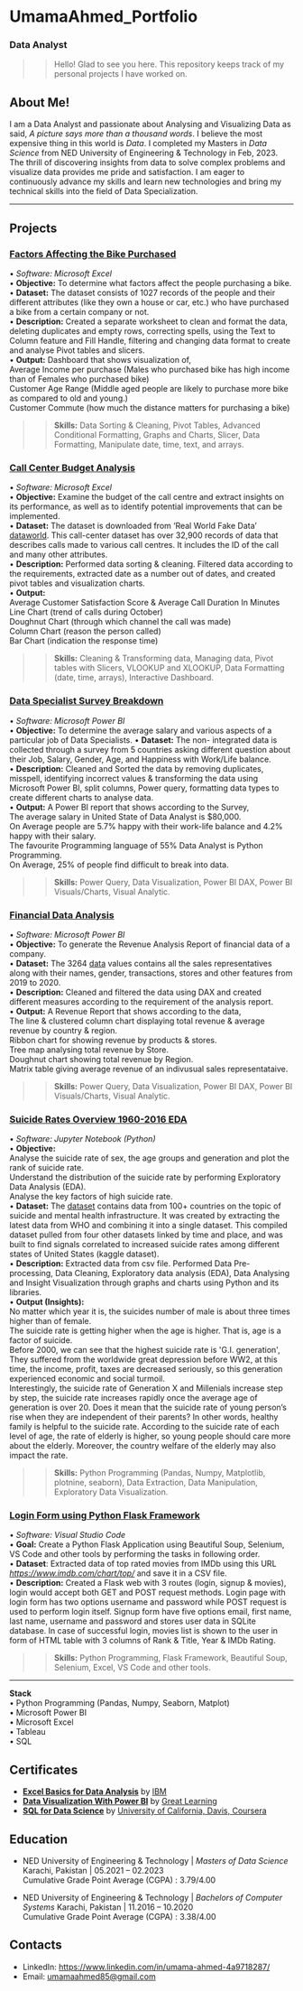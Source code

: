 # UmamaAhmed_Portfolio
### Data Analyst  

>> Hello! Glad to see you here. This repository keeps track of my personal projects I have worked on. 

## About Me!
I am a Data Analyst and passionate about Analysing and Visualizing Data as said, _A picture says more than a thousand words_. I believe the most expensive thing in this world is *Data*. I completed my Masters in _Data Science_ from NED University of Engineering & Technology in Feb, 2023. The thrill of discovering insights from data to solve complex problems and visualize data provides me pride and satisfaction. I am eager to continuously advance my skills and learn new technologies and bring my technical skills into the field of Data Specialization.

***

## Projects

### [Factors Affecting the Bike Purchased](Bike_Purchased_Excel_Project.xlsx)
•	_Software: Microsoft Excel_  
•	**Objective:** To determine what factors affect the people purchasing a bike.  
•	**Dataset:** The dataset consists of 1027 records of the people and their different attributes (like they own a house or car, etc.) who have purchased a bike from a certain company or not.  
•	**Description:** Created a separate worksheet to clean and format the data, deleting duplicates and empty rows, correcting spells, using the Text to Column feature and Fill Handle, filtering and changing data format to create and analyse Pivot tables and slicers.  
•	**Output:** Dashboard that shows visualization of,  
	Average Income per purchase (Males who purchased bike has high income than of Females who purchased bike)  
	Customer Age Range (Middle aged people are likely to purchase more bike as compared to old and young.)  
	Customer Commute (how much the distance matters for purchasing a bike)  
>> **Skills:** Data Sorting & Cleaning, Pivot Tables, Advanced Conditional Formatting, Graphs and Charts, Slicer, Data Formatting, Manipulate date, time, text, and arrays.  

  
### [Call Center Budget Analysis](CallCenterBudgetExcelProject.xlsx)
•	_Software: Microsoft Excel_  
•	**Objective:** Examine the budget of the call centre and extract insights on its performance, as well as to identify potential improvements that can be implemented.  
•	**Dataset:** The dataset is downloaded from ‘Real World Fake Data’ [dataworld](https://data.world/login?next=%2Fmarkbradbourne%2Frwfd-real-world-fake-data%2Fworkspace%2Ffile%3Ffilename%3DCall%2BCenter.csv). This call-center dataset has over 32,900 records of data that describes calls made to various call centres. It includes the ID of the call and many other attributes.  
•	**Description:** Performed data sorting & cleaning. Filtered data according to the requirements, extracted date as a number out of dates, and created pivot tables and visualization charts.  
•	**Output:**  
	Average Customer Satisfaction Score & Average Call Duration In Minutes  
	Line Chart (trend of calls during October)  
	Doughnut Chart (through which channel the call was made)  
	Column Chart (reason the person called)  
	Bar Chart (indication the response time)  
>> **Skills:** Cleaning & Transforming data, Managing data, Pivot tables with Slicers, VLOOKUP and XLOOKUP, Data Formatting (date, time, arrays), Interactive Dashboard.

  


### [Data Specialist Survey Breakdown](Data_Specialist_Survey_Breakdown_PowerBI.pbix)
•	_Software: Microsoft Power BI_  
•	**Objective:** To determine the average salary and various aspects of a particular job of Data Specialists.
•	**Dataset:** The non- integrated data is collected through a survey from 5 countries asking different question about their Job, Salary, Gender, Age, and Happiness with Work/Life balance.  
•	**Description:** Cleaned and Sorted the data by removing duplicates, misspell, identifying incorrect values & transforming the data using Microsoft Power BI, split columns, Power query, formatting data types to create different charts to analyse data.  
•	**Output:** A Power BI report that shows according to the Survey,  
	The average salary in United State of Data Analyst is $80,000.  
	On Average people are 5.7% happy with their work-life balance and 4.2% happy with their salary.  
	The favourite Programming language of 55% Data Analyst is Python Programming.  
	On Average, 25% of people find difficult to break into data.  
>>	**Skills:** Power Query, Data Visualization, Power BI DAX, Power BI Visuals/Charts, Visual Analytic.  

  

### [Financial Data Analysis](FianancialDataAnalysisReport.pbix)
•	_Software: Microsoft Power BI_  
•	**Objective:** To generate the Revenue Analysis Report of financial data of a company.  
•	**Dataset:** The 3264 [data](FinancialDataAnalysis_DataSet.xlsx) values contains all the sales representatives along with their names, gender, transactions, stores and other features from 2019 to 2020.  
•	**Description:** Cleaned and filtered the data using DAX and created different measures according to the requirement of the analysis report.  
•	**Output:** A Revenue Report that shows according to the data,  
	The line & clustered column chart displaying total revenue & average revenue by country & region.  
	Ribbon chart for showing revenue by products & stores.  
	Tree map analysing total revenue by Store.   
	Doughnut chart showing total revenue by Region.  
	Matrix table giving average revenue of an indivusual sales representataive.     
>>	**Skills:** Power Query, Data Visualization, Power BI DAX, Power BI Visuals/Charts, Visual Analytic.


### [Suicide Rates Overview 1960-2016 EDA](SuicideRatesOverviewEDA_Python.ipynb)
•	_Software: Jupyter Notebook (Python)_  
•	**Objective:**   
	Analyse the suicide rate of sex, the age groups and generation and plot the rank of suicide rate.  
	Understand the distribution of the suicide rate by performing Exploratory Data Analysis (EDA).  
	Analyse the key factors of high suicide rate.  
•	**Dataset:** The [dataset](SuicideRatesOverview_Dataset.csv) contains data from 100+ countries on the topic of suicide and mental health infrastructure. It was created by extracting the latest data from WHO and combining it into a single dataset.  This compiled dataset pulled from four other datasets linked by time and place, and was built to find signals correlated to increased suicide rates among different states of United States (kaggle dataset).  
•	**Description:** Extracted data from csv file. Performed Data Pre-processing, Data Cleaning, Exploratory data analysis (EDA), Data Analysing and Insight Visualization through graphs and charts using Python and its libraries.  
•	**Output (Insights):**  
	No matter which year it is, the suicides number of male is about three times higher than of female.   
	The suicide rate is getting higher when the age is higher. That is, age is a factor of suicide.  
	Before 2000, we can see that the highest suicide rate is 'G.I. generation', They suffered from the worldwide great depression before WW2, at this time, the income, profit, taxes are decreased seriously, so this generation experienced economic and social turmoil.  
	Interestingly, the suicide rate of Generation X and Millenials increase step by step, the suicide rate increases rapidly once the average age of generation is over 20. Does it mean that the suicide rate of young person’s rise when they are independent of their parents? In other words, healthy family is helpful to the suicide rate. 
	According to the suicide rate of each level of age, the rate of elderly is higher, so young people should care more about the elderly. Moreover, the country welfare of the elderly may also impact the rate.  
>>	**Skills:** Python Programming (Pandas, Numpy, Matplotlib, plotnine, seaborn), Data Extraction, Data Manipulation, Exploratory Data Visualization.  


### [Login Form using Python Flask Framework](app.py)
•	_Software: Visual Studio Code_  
•	**Goal:** Create a Python Flask Application using Beautiful Soup, Selenium, VS Code and other tools by performing the tasks in following order.  
•	**Dataset**: Extracted data of top rated movies from IMDb using this URL _https://www.imdb.com/chart/top/_ and save it in a CSV file.  
•	**Description:** Created a Flask web with 3 routes (login, signup & movies), login would accept both GET and POST request methods. Login page with login form has two options username and password while POST request is used to perform login itself.  Signup form have five options email, first name, last name, username and password and stores user data in SQLite database. In case of successful login, movies list is shown to the user in form of HTML table with 3 columns of Rank & Title, Year & IMDb Rating.  
>>	**Skills:** Python Programming, Flask Framework, Beautiful Soup, Selenium, Excel, VS Code and other tools.


*** 

**Stack**  
•	Python Programming (Pandas, Numpy, Seaborn, Matplot)  
•	Microsoft Power BI  
•	Microsoft Excel  
•	Tableau  
•	SQL  

  
## Certificates 
- [**Excel Basics for Data Analysis**]( https://www.coursera.org/account/accomplishments/certificate/8TL9XUFF7SPZ) by [IBM]( https://www.coursera.org/ibm)
- [**Data Visualization With Power BI**]( https://www.linkedin.com/sharing/share-offsite/?url=https%3A%2F%2Folympus1.mygreatlearning.com%2Fcourse_certificate%2FROGSQPRW) by [Great Learning]( https://www.mygreatlearning.com/)
- [**SQL for Data Science**]() by [University of California, Davis, Coursera]()


## Education
- NED University of Engineering & Technology | _Masters of Data Science_ 	Karachi, Pakistan | 05.2021 – 02.2023  
  Cumulative Grade Point Average (CGPA) : 3.79/4.00

- NED University of Engineering & Technology | _Bachelors of Computer Systems_ 	Karachi, Pakistan | 11.2016 – 10.2020  
  Cumulative Grade Point Average (CGPA) : 3.38/4.00

## Contacts
- LinkedIn: https://www.linkedin.com/in/umama-ahmed-4a9718287/
- Email: umamaahmed85@gmail.com


